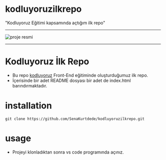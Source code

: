 # kodluyoruzilkrepo
"Kodluyoruz Eğitimi kapsamında açtığım ilk repo"

---

![proje resmi](https://avatars.githubusercontent.com/u/30476529?s=280&v=4)

---
# Kodluyoruz İlk Repo
- Bu repo [kodluyoruz](kodluyoruz.org) Front-End eğitiminde oluşturduğumuz ilk repo.
- İçerisinde bir adet README dosyası bir adet de index.html barındırmaktadır.

# installation
`git clone https://github.com/SenaKurtdede/kodluyoruzilkrepo.git`
# usage
- Projeyi klonladıktan sonra vs code programında açınız.